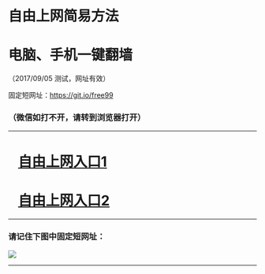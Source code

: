﻿# 自由上网简易方法

# 电脑、手机一键翻墙

（2017/09/05 测试，网址有效）

固定短网址：https://git.io/free99

### （微信如打不开，请转到浏览器打开）


***





# &nbsp;&nbsp; <a href="http://ft34083335.fwq-tz1001.xyz/fwqtz01.html?t=090500121453 " target="_blank">自由上网入口1</a>
# &nbsp;&nbsp; <a href="http://ft1935120515.fwq-tz1002.xyz/fwqtz02.html?t=090500121727 " target="_blank">自由上网入口2</a>
***

### 请记住下图中固定短网址：

<img src="https://s3-us-west-2.amazonaws.com/fwq-1001/yjfq-20170905okok.png" /> 


***

